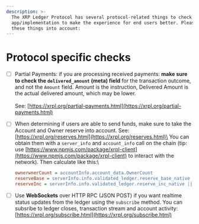 ```yaml
---
description: >-
  The XRP Ledger Protocol has several protocol-related things to check in your
  app/implementation to make the experience for end users better. Please take
  these things into account:
---
```


# Protocol specific checks

* [ ] Partial Payments: if you are processing received payments: **make sure to check the `delivered_amount` (meta) field** for the transaction outcome, and not the `Amount` field. Amount is the instruction, Delivered Amount is the actual delivered amount, which may be lower.\
  \
  See: [https://xrpl.org/partial-payments.html](https://xrpl.org/partial-payments.html)
*   [ ] When determining if users are able to send funds, make sure to take the Account and Owner reserve into account. See: [https://xrpl.org/reserves.html](https://xrpl.org/reserves.html)\
    You can obtain them with a `server_info` and `account_info` call on the chain (tip: use [https://www.npmjs.com/package/xrpl-client](https://www.npmjs.com/package/xrpl-client) to interact with the network). Then calculate like this:\


    ```ini
    ownerwnerCount = accountInfo.account_data.OwnerCount
    reserveBase = serverInfo.info.validated_ledger.reserve_base_native || serverInfo.info.validated_ledger.reserve_base_xrp
    reserveInc = serverInfo.info.validated_ledger.reserve_inc_native || serverInfo.info.validated_ledger.reserve_inc_xrp
    ```
* [ ] Use **WebSockets** over HTTP RPC (JSON POST) if you want realtime status updates from the ledger using the `subscribe` method. You can subsribe to ledger closes, transaction stream and account activity: [https://xrpl.org/subscribe.html](https://xrpl.org/subscribe.html)
